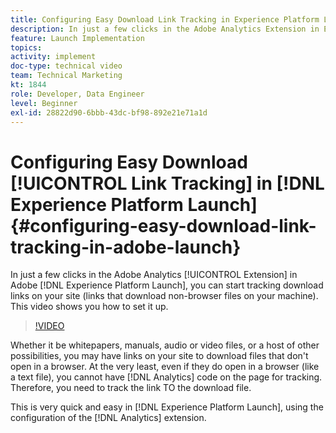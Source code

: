 ```yaml
---
title: Configuring Easy Download Link Tracking in Experience Platform Launch
description: In just a few clicks in the Adobe Analytics Extension in Experience Platform Launch, you can start tracking download links on your site (links that download non-browser files on your machine). This video shows you how to set it up.
feature: Launch Implementation
topics: 
activity: implement
doc-type: technical video
team: Technical Marketing
kt: 1844
role: Developer, Data Engineer
level: Beginner
exl-id: 28822d90-6bbb-43dc-bf98-892e21e71a1d
---
```

# Configuring Easy Download [!UICONTROL Link Tracking] in [!DNL Experience Platform Launch] {#configuring-easy-download-link-tracking-in-adobe-launch}

In just a few clicks in the Adobe Analytics [!UICONTROL Extension] in Adobe [!DNL Experience Platform Launch], you can start tracking download links on your site (links that download non-browser files on your machine). This video shows you how to set it up.

>[!VIDEO](https://video.tv.adobe.com/v/25762/?quality=12&learn=on)

Whether it be whitepapers, manuals, audio or video files, or a host of other possibilities, you may have links on your site to download files that don't open in a browser. At the very least, even if they do open in a browser (like a text file), you cannot have [!DNL Analytics] code on the page for tracking. Therefore, you need to track the link TO the download file.

This is very quick and easy in [!DNL Experience Platform Launch], using the configuration of the [!DNL Analytics] extension.
